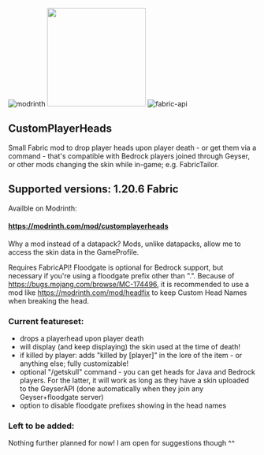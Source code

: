 ![modrinth](https://cdn.jsdelivr.net/npm/@intergrav/devins-badges@3/assets/cozy/available/modrinth_64h.png)
<img src="https://i.imgur.com/iaETp3c.png" alt="" width="200" >
![fabric-api](https://cdn.jsdelivr.net/npm/@intergrav/devins-badges@3/assets/cozy/requires/fabric-api_64h.png)

## CustomPlayerHeads
Small Fabric mod to drop player heads upon player death - or get them via a command - that's compatible with Bedrock players joined through Geyser, or other mods changing the skin while in-game; e.g. FabricTailor.

## Supported versions: 1.20.6 Fabric
Availble on Modrinth: 
#### https://modrinth.com/mod/customplayerheads

Why a mod instead of a datapack? Mods, unlike datapacks, allow me to access the skin data in the GameProfile.

Requires FabricAPI! Floodgate is optional for Bedrock support, but necessary if you're using a floodgate prefix other than ".".
Because of https://bugs.mojang.com/browse/MC-174496, it is recommended to use a mod like https://modrinth.com/mod/headfix to keep Custom Head Names when breaking the head.

### Current featureset:
- drops a playerhead upon player death
- will display (and keep displaying) the skin used at the time of death!
- if killed by player: adds "killed by [player]" in the lore of the item - or anything else; fully customizable!
- optional "/getskull" command - you can get heads for Java and Bedrock players. For the latter, it will work as long as they have a skin uploaded to the GeyserAPI (done automatically when they join any Geyser+floodgate server)
- option to disable floodgate prefixes showing in the head names

### Left to be added:
Nothing further planned for now! I am open for suggestions though ^^
